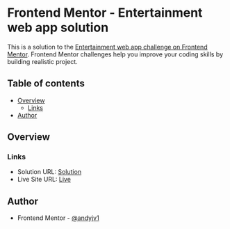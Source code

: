 # Frontend Mentor - Entertainment web app solution

This is a solution to the [Entertainment web app challenge on Frontend Mentor](https://www.frontendmentor.io/challenges/entertainment-web-app-J-UhgAW1X). Frontend Mentor challenges help you improve your coding skills by building realistic project.

## Table of contents

- [Overview](#overview)
  - [Links](#links)
- [Author](#author)


## Overview

### Links

- Solution URL: [Solution]([https://your-solution-url.com](https://github.com/andyjv1/entertainment-web-app))
- Live Site URL: [Live]([https://your-live-site-url.com](https://entertainment-web-app-s8sj.onrender.com))

## Author

- Frontend Mentor - [@andyjv1](https://www.frontendmentor.io/profile/andyjv1)


